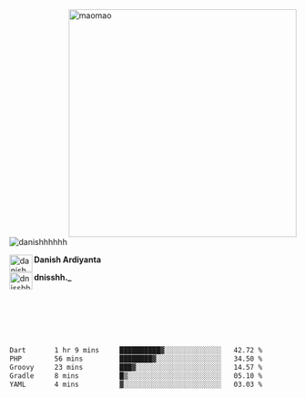 <img align="right" alt="maomao" width="400" src="https://i.imgur.com/L23H0Ik.gif">

<p align="left"><img src="https://komarev.com/ghpvc/?username=danishhhhhh&label=Profile%20views&color=0e75b6&style=flat" alt="danishhhhhh" /></p>

[<img align="left" src="https://raw.githubusercontent.com/rahuldkjain/github-profile-readme-generator/master/src/images/icons/Social/linked-in-alt.svg" alt="danish ardiyanta" height="30" width="40" />](https://linkedin.com/in/danish-ardiyanta)
**Danish Ardiyanta**

[<img align="left" src="https://raw.githubusercontent.com/rahuldkjain/github-profile-readme-generator/master/src/images/icons/Social/instagram.svg" alt="dnisshh._" height="30" width="40" />](https://instagram.com/dnisshh._)
**dnisshh._**

</br></br></br></br></br>

<!--START_SECTION:waka-->

```txt
Dart       1 hr 9 mins     ██████████▓░░░░░░░░░░░░░░   42.72 %
PHP        56 mins         ████████▓░░░░░░░░░░░░░░░░   34.50 %
Groovy     23 mins         ███▓░░░░░░░░░░░░░░░░░░░░░   14.57 %
Gradle     8 mins          █▒░░░░░░░░░░░░░░░░░░░░░░░   05.10 %
YAML       4 mins          ▓░░░░░░░░░░░░░░░░░░░░░░░░   03.03 %
```

<!--END_SECTION:waka-->
